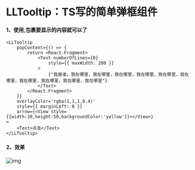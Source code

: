 # LLTooltip：TS写的简单弹框组件

#### 1、使用,包裹要显示的内容就可以了

```tsx
<LLTooltip
    popContent={() => {
        return <React.Fragment>
            <Text numberOfLines={0}
                style={{ maxWidth: 200 }}
            >
                {"我是谁，我在哪里，我在哪里，我在哪里，我在哪里，我在哪里，我在哪里，我在哪里，我在哪里，我在哪里，我在哪里"}
            </Text>
        </React.Fragment>
    }}
    overlayColor='rgba(1,1,1,0.4)'
    style={{ marginLeft: 8 }}
	arrow={<View style={{width:30,height:50,backgroundColor:'yellow'}}></View>}
>
    <Text>点击</Text>
</LLTooltip>
```

#### 2、效果

![img](https://github.com/xiaohu036/PopView/blob/master/1.gif)





